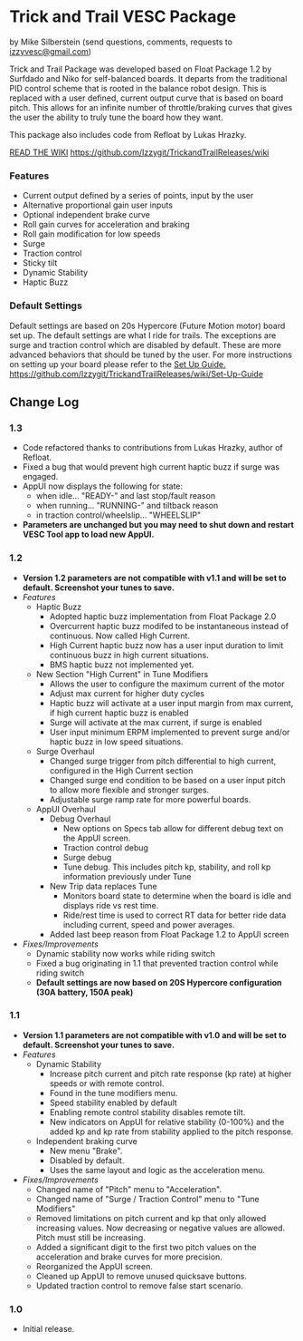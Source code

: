 # Trick and Trail VESC Package
by Mike Silberstein (send questions, comments, requests to izzyvesc@gmail.com)

Trick and Trail Package was developed based on Float Package 1.2 by Surfdado and Niko for self-balanced boards. It departs from the traditional PID control scheme that is rooted in the balance robot design. This is replaced with a user defined, current output curve that is based on board pitch. This allows for an infinite number of throttle/braking curves that gives the user the ability to truly tune the board how they want.

This package also includes code from Refloat by Lukas Hrazky.

[READ THE WIKI](https://github.com/Izzygit/TrickandTrailReleases/wiki) https://github.com/Izzygit/TrickandTrailReleases/wiki

### Features
* Current output defined by a series of points, input by the user
* Alternative proportional gain user inputs
* Optional independent brake curve
* Roll gain curves for acceleration and braking
* Roll gain modification for low speeds
* Surge
* Traction control
* Sticky tilt
* Dynamic Stability
* Haptic Buzz

### Default Settings
Default settings are based on 20s Hypercore (Future Motion motor) board set up. The default settings are what I ride for trails. The exceptions are surge and traction control which are disabled by default. These are more advanced behaviors that should be tuned by the user. For more instructions on setting up your board please refer to the [Set Up Guide.](https://github.com/Izzygit/TrickandTrailReleases/wiki/Set-Up-Guide) https://github.com/Izzygit/TrickandTrailReleases/wiki/Set-Up-Guide

## Change Log
### 1.3
* Code refactored thanks to contributions from Lukas Hrazky, author of Refloat.
* Fixed a bug that would prevent high current haptic buzz if surge was engaged.
* AppUI now displays the following for state:
  * when idle... "READY-" and last stop/fault reason
  * when running... "RUNNING-" and tiltback reason
  * in traction control/wheelslip... "WHEELSLIP"
* **Parameters are unchanged but you may need to shut down and restart VESC Tool app to load new AppUI.**

### 1.2
* **Version 1.2 parameters are not compatible with v1.1 and will be set to default. Screenshot your tunes to save.**
* _Features_
  * Haptic Buzz
    * Adopted haptic buzz implementation from Float Package 2.0
    * Overcurrent haptic buzz modifed to be instantaneous instead of continuous. Now called High Current.
    * High Current haptic buzz now has a user input duration to limit continuous buzz in high current situations.
    * BMS haptic buzz not implemented yet.
  * New Section "High Current" in Tune Modifiers
    * Allows the user to configure the maximum current of the motor
    * Adjust max current for higher duty cycles
    * Haptic buzz will activate at a user input margin from max current, if high current haptic buzz is enabled
    * Surge will activate at the max current, if surge is enabled
    * User input minimum ERPM implemented to prevent surge and/or haptic buzz in low speed situations.
  * Surge Overhaul
    * Changed surge trigger from pitch differential to high current, configured in the High Current section
    * Changed surge end condition to be based on a user input pitch to allow more flexible and stronger surges.
    * Adjustable surge ramp rate for more powerful boards.
  * AppUI Overhaul
    * Debug Overhaul
      * New options on Specs tab allow for different debug text on the AppUI screen.
      * Traction control debug
      * Surge debug
      * Tune debug. This includes pitch kp, stability, and roll kp information previously under Tune
    * New Trip data replaces Tune
      * Monitors board state to determine when the board is idle and displays ride vs rest time.
      * Ride/rest time is used to correct RT data for better ride data including current, speed and power averages.
    * Added last beep reason from Float Package 1.2 to AppUI screen
* _Fixes/Improvements_
  * Dynamic stability now works while riding switch
  * Fixed a bug originating in 1.1 that prevented traction control while riding switch
  * **Default settings are now based on 20S Hypercore configuration (30A battery, 150A peak)**

### 1.1
* **Version 1.1 parameters are not compatible with v1.0 and will be set to default. Screenshot your tunes to save.**
* _Features_
  * Dynamic Stability
    * Increase pitch current and pitch rate response (kp rate) at higher speeds or with remote control.
    * Found in the tune modifiers menu.
    * Speed stability enabled by default
    * Enabling remote control stability disables remote tilt.
    * New indicators on AppUI for relative stability (0-100%) and the added kp and kp rate from stability applied to the pitch response.
  * Independent braking curve
    * New menu "Brake".
    * Disabled by default.
    * Uses the same layout and logic as the acceleration menu.
* _Fixes/Improvements_
  * Changed name of "Pitch" menu to "Acceleration".
  * Changed name of "Surge / Traction Control" menu to "Tune Modifiers"
  * Removed limitations on pitch current and kp that only allowed increasing values. Now decreasing or negative values are allowed. Pitch must still be increasing.
  * Added a significant digit to the first two pitch values on the acceleration and brake curves for more precision.
  * Reorganized the AppUI screen.
  * Cleaned up AppUI to remove unused quicksave buttons.
  * Updated traction control to remove false start scenario.

### 1.0
* Initial release.
